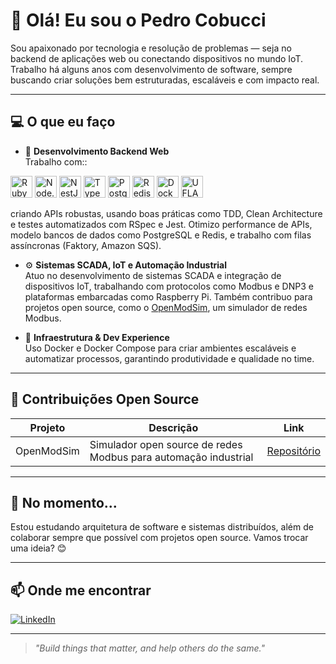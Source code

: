 # 👋 Olá! Eu sou o Pedro Cobucci

Sou apaixonado por tecnologia e resolução de problemas — seja no backend de aplicações web ou conectando dispositivos no mundo IoT. Trabalho há alguns anos com desenvolvimento de software, sempre buscando criar soluções bem estruturadas, escaláveis e com impacto real.

---

## 💻 O que eu faço

- 🚀 **Desenvolvimento Backend Web**  
  Trabalho com::
<p align="left"> 
  <img alt="Ruby" src="https://img.shields.io/badge/-Ruby-CC342D?style=for-the-badge&logo=ruby&logoColor=white" height="35"/> 
  <img alt="Node.js" src="https://img.shields.io/badge/-Node.js-339933?style=for-the-badge&logo=node.js&logoColor=white" height="35"/>
  <img alt="NestJS" src="https://img.shields.io/badge/-NestJS-E0234E?style=for-the-badge&logo=nestjs&logoColor=white" height="35"/>
  <img alt="TypeScript" src="https://img.shields.io/badge/-TypeScript-3178C6?style=for-the-badge&logo=typescript&logoColor=white" height="35"/>
  <img alt="PostgreSQL" src="https://img.shields.io/badge/-PostgreSQL-4169E1?style=for-the-badge&logo=postgresql&logoColor=white" height="35"/>
  <img alt="Redis" src="https://img.shields.io/badge/-Redis-DC382D?style=for-the-badge&logo=redis&logoColor=white" height="35"/>
  <img alt="Docker" src="https://img.shields.io/badge/-Docker-2496ED?style=for-the-badge&logo=docker&logoColor=white" height="35"/> <img alt="UFLA" src="https://img.shields.io/badge/-UFLA- 0A3A2A?  style=for-the-badge&logo=academia&logoColor=white" height="35"/>
</p>
  criando APIs robustas, usando boas práticas como TDD, Clean Architecture e testes automatizados com RSpec e Jest. Otimizo performance de APIs, modelo bancos de dados como PostgreSQL e Redis, e trabalho com filas assíncronas (Faktory, Amazon SQS).

- ⚙️ **Sistemas SCADA, IoT e Automação Industrial**  
  Atuo no desenvolvimento de sistemas SCADA e integração de dispositivos IoT, trabalhando com protocolos como Modbus e DNP3 e plataformas embarcadas como Raspberry Pi. Também contribuo para projetos open source, como o [OpenModSim](https://github.com/sanny32/OpenModSim), um simulador de redes Modbus.

- 🐳 **Infraestrutura & Dev Experience**  
  Uso Docker e Docker Compose para criar ambientes escaláveis e automatizar processos, garantindo produtividade e qualidade no time.

---

## 🌟 Contribuições Open Source

| Projeto        | Descrição                                    | Link                                       |
|----------------|----------------------------------------------|--------------------------------------------|
| OpenModSim     | Simulador open source de redes Modbus para automação industrial | [Repositório](https://github.com/sanny32/OpenModSim) |

---

## 🌱 No momento...

Estou estudando arquitetura de software e sistemas distribuídos, além de colaborar sempre que possível com projetos open source. Vamos trocar uma ideia? 😊

---

## 📫 Onde me encontrar

[![LinkedIn](https://img.shields.io/badge/-LinkedIn-0077B5?style=for-the-badge&logo=linkedin&logoColor=white)](https://www.linkedin.com/in/pedro-cobucci-r-5b1701160/)  

---

> _"Build things that matter, and help others do the same."_
